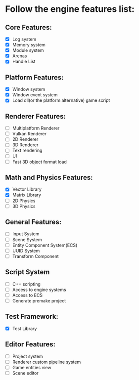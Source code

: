 # Follow the engine features list:

## Core Features:
- [X] Log system
- [X] Memory system
- [X] Module system
- [X] Arenas
- [X] Handle List

## Platform Features:
- [X] Window system
- [X] Window event system
- [X] Load dll(or the platform alternative) game script

## Renderer Features:
- [ ] Multiplatform Renderer
- [ ] Vulkan Renderer
- [ ] 2D Renderer
- [ ] 3D Renderer
- [ ] Text rendering
- [ ] UI
- [ ] Fast 3D object format load

## Math and Physics Features:
- [X] Vector Library
- [X] Matrix Library
- [ ] 2D Physics
- [ ] 3D Physics

## General Features:
- [ ] Input System
- [ ] Scene System
- [ ] Entity Component System(ECS)
- [ ] UUID System
- [ ] Transform Component

## Script System
- [ ] C++ scripting
- [ ] Access to engine systems
- [ ] Access to ECS
- [ ] Generate premake project

## Test Framework:
- [X] Test Library

## Editor Features:
- [ ] Project system
- [ ] Renderer custom pipeline system
- [ ] Game entities view
- [ ] Scene editor